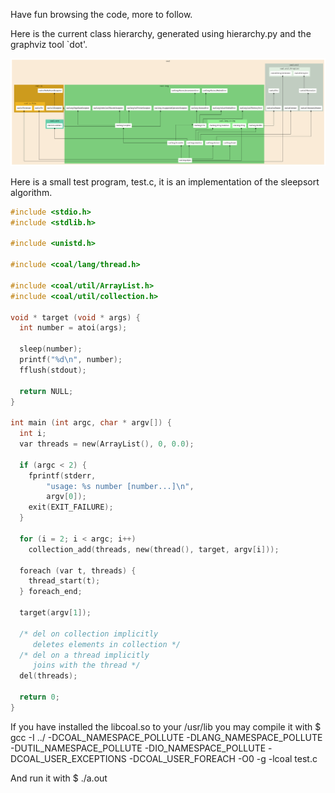 Have fun browsing the code, more to follow.

Here is the current class hierarchy, generated using hierarchy.py and the graphviz tool `dot'.

![Alt text](https://github.com/crypt3lx2k/coal/raw/master/classes.png)

Here is a small test program, test.c,
it is an implementation of the sleepsort algorithm.

```C
#include <stdio.h>
#include <stdlib.h>

#include <unistd.h>

#include <coal/lang/thread.h>

#include <coal/util/ArrayList.h>
#include <coal/util/collection.h>

void * target (void * args) {
  int number = atoi(args);

  sleep(number);
  printf("%d\n", number);
  fflush(stdout);

  return NULL;
}

int main (int argc, char * argv[]) {
  int i;
  var threads = new(ArrayList(), 0, 0.0);

  if (argc < 2) {
    fprintf(stderr,
	    "usage: %s number [number...]\n",
	    argv[0]);
    exit(EXIT_FAILURE);
  }

  for (i = 2; i < argc; i++)
    collection_add(threads, new(thread(), target, argv[i]));

  foreach (var t, threads) {
    thread_start(t);
  } foreach_end;

  target(argv[1]);

  /* del on collection implicitly
     deletes elements in collection */
  /* del on a thread implicitly
     joins with the thread */
  del(threads);

  return 0;
}
```

If you have installed the libcoal.so to your /usr/lib you may compile it with
    $ gcc -I ../ -DCOAL_NAMESPACE_POLLUTE -DLANG_NAMESPACE_POLLUTE -DUTIL_NAMESPACE_POLLUTE -DIO_NAMESPACE_POLLUTE -DCOAL_USER_EXCEPTIONS -DCOAL_USER_FOREACH -O0 -g -lcoal test.c

And run it with
    $ ./a.out
